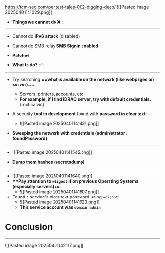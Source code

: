 https://tcm-sec.com/pentest-tales-002-digging-deep/
![[Pasted image 20250401141029.png]]

- **Things we cannot do ❌ :**
---
- Cannot do **IPv6 attack** (disabled)
- Cannot do SMB relay **SMB Signin enabled**
- **Patched**


 - **What to do?** ✅:
---
 - Try searching **==what is available on the network (like webpages on server).==**
	 - Servers, printers, accounts, etc
	 - **For example, if I find IDRAC server, try with default credentials.** (root:calvin)
- A security **tool in development** found with **password in clear text**:
	- ![[Pasted image 20250401141431.png]]

 - **Sweeping the network with credentials (administrator : foundPassword)**
---
- ![[Pasted image 20250401141545.png]]

- **Dump them hashes (secretsdump)**
---
- ![[Pasted image 20250401141640.png]]
- **==Pay attention to `wdigest` if on previous Operating Systems (especially servers)==**
	- ![[Pasted image 20250401141807.png]]
- Found a service's clear text password using `wdigest`:
	- ![[Pasted image 20250401141923.png]]
	- **This service account was `domain admin`**

# Conclusion
---
![[Pasted image 20250401142117.png]]
